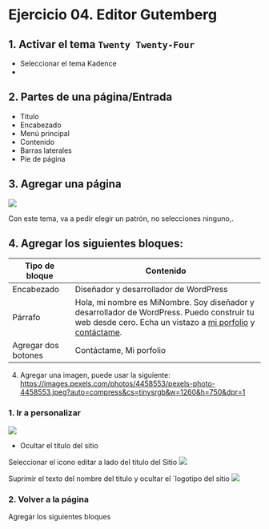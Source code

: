 # Ejercicio 04. Editor Gutemberg

## 1. Activar el tema `Twenty Twenty-Four`
- Seleccionar el tema Kadence
- 
## 2. Partes de una página/Entrada
- Titulo
- Encabezado
- Menú principal
- Contenido
- Barras laterales
- Pie de página

## 3. Agregar una página 

![](https://i.imgur.com/MfRZ27f.png)

Con este tema, va a pedir elegir un patrón, no selecciones ninguno,.
## 4. Agregar los siguientes bloques:

|Tipo de bloque| Contenido |
|--|--|
|Encabezado | Diseñador y desarrollador de WordPress|
|Párrafo | Hola, mi nombre es MiNombre. Soy diseñador y desarrollador de WordPress. Puedo construir tu web desde cero. Echa un vistazo a [mi porfolio](#portfolio) y [contáctame](#contact).|
Agregar dos botones | Contáctame, Mi porfolio|

4. Agregar una imagen, puede usar la siguiente:
https://images.pexels.com/photos/4458553/pexels-photo-4458553.jpeg?auto=compress&cs=tinysrgb&w=1260&h=750&dpr=1






### 1. Ir  a personalizar
![](https://i.imgur.com/9G9aRGA.png)

- Ocultar el título del sitio

Seleccionar el icono editar a lado del titulo del Sitio
![](https://i.imgur.com/C4Hr6VF.png)

Suprimir el texto del nombre del titulo y ocultar el ´logotipo del sitio
![](https://i.imgur.com/cl2Qx3Q.png)

### 2. Volver a la página 

Agregar los siguientes bloques


<!--stackedit_data:
eyJoaXN0b3J5IjpbLTE2NzI2OTE5MzQsMTU5MTE3MDI3OCwtMj
A4ODc4Mzc3MSwxOTQ2MTY4MjMzLDUwMTA2Mjk0XX0=
-->